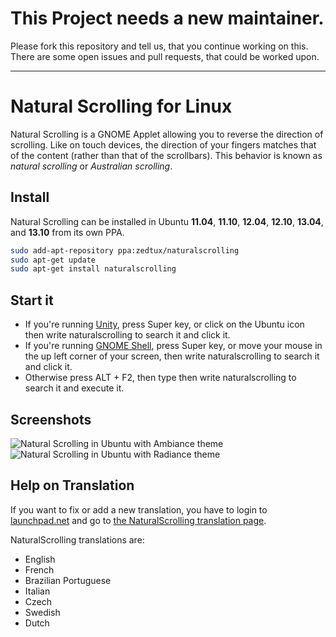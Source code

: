 # This Project needs a new maintainer.
Please fork this repository and tell us, that you continue working on this. There are some open issues and pull requests, that could be worked upon.

---

# Natural Scrolling for Linux

Natural Scrolling is a GNOME Applet allowing you to reverse the direction of scrolling.
Like on touch devices, the direction of your fingers matches that of the content (rather than that of the scrollbars).
This behavior is known as _natural scrolling_ or _Australian scrolling_.

## Install

Natural Scrolling can be installed in Ubuntu __11.04__, __11.10__, __12.04__, __12.10__, __13.04__, and __13.10__ from its own PPA.

````bash
sudo add-apt-repository ppa:zedtux/naturalscrolling
sudo apt-get update
sudo apt-get install naturalscrolling
````

## Start it

* If you're running [Unity](http://unity.ubuntu.com/), press Super key, or click on the Ubuntu icon then write naturalscrolling to search it and click it.
* If you're running [GNOME Shell](http://live.gnome.org/GnomeShell), press Super key, or move your mouse in the up left corner of your screen, then write naturalscrolling to search it and click it.
* Otherwise press ALT + F2, then type then write naturalscrolling to search it and execute it.


## Screenshots

![Natural Scrolling in Ubuntu with Ambiance theme](http://ubuntuone.com/3SVQnBsqU6N47eC73gB1hz)
![Natural Scrolling in Ubuntu with Radiance theme](http://ubuntuone.com/6K6Wmi0V42XOafvZ4JWG9P)

## Help on Translation

If you want to fix or add a new translation, you have to login to [launchpad.net](https://launchpad.net) and go to [the NaturalScrolling translation page](https://translations.launchpad.net/naturalscrolling/trunk).

NaturalScrolling translations are:

 - English
 - French
 - Brazilian Portuguese
 - Italian
 - Czech
 - Swedish
 - Dutch

